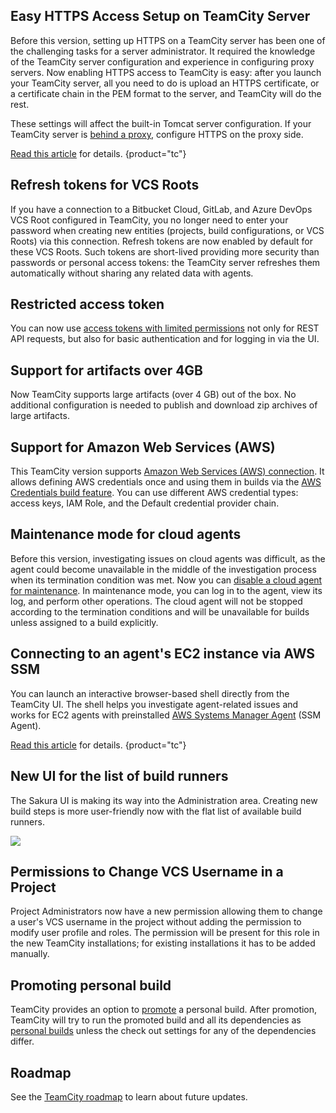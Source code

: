 [//]: # (title: What's New in TeamCity 2022.10)
[//]: # (auxiliary-id: What's New in TeamCity 2022.10;What's New in TeamCity)


## Easy HTTPS Access Setup on TeamCity Server

Before this version, setting up HTTPS on a TeamCity server has been one of the challenging tasks for a server administrator. 
It required the knowledge of the TeamCity server configuration and experience in configuring proxy servers. 
Now enabling HTTPS access to TeamCity is easy: after you launch your TeamCity server, 
all you need to do is upload an HTTPS certificate, or a certificate chain in the PEM format to the server, 
and TeamCity will do the rest.

These settings will affect the built-in Tomcat server configuration. 
If your TeamCity server is [behind a proxy](configuring-proxy-server.md#Set+Up+TeamCity+Server+Behind+Proxy), 
configure HTTPS on the proxy side.

[Read this article](https-server-settings.md) for details.
{product="tc"}

## Refresh tokens for VCS Roots

If you have a connection to a Bitbucket Cloud, GitLab, and Azure DevOps VCS Root configured in TeamCity, you no longer need to enter your password when creating new entities 
(projects, build configurations, or VCS Roots) via this connection.
Refresh tokens are now enabled by default for these VCS Roots. Such tokens are short-lived providing more security than passwords or personal access tokens: 
the TeamCity server refreshes them automatically without sharing any related data with agents.

## Restricted access token

You can now use [access tokens with limited permissions](configuring-your-user-profile.md#token-scope) 
not only for REST API requests, but also for basic authentication and for logging in via the UI.

## Support for artifacts over 4GB

Now TeamCity supports large artifacts (over 4 GB) out of the box. No additional configuration is needed to publish and download zip archives of large artifacts.

## Support for Amazon Web Services (AWS)

This TeamCity version supports [Amazon Web Services (AWS) connection](configuring-connections.md#AmazonWebServices).
It allows defining AWS credentials once and using them in builds via the [AWS Credentials build feature](aws-credentials.md). 
You can use different AWS credential types: access keys, IAM Role, and the Default credential provider chain.

## Maintenance mode for cloud agents

Before this version, investigating issues on cloud agents was difficult, as the agent could become unavailable in the middle of the investigation process 
when its termination condition was met. 
Now you can [disable a cloud agent for maintenance](build-agents-configuration-and-maintenance.md#disable-for-maintenance). In maintenance mode, you can log in to the agent, view its log, and perform other operations. 
The cloud agent will not be stopped according to the termination conditions and will be unavailable for builds unless assigned to a build explicitly.

## Connecting to an agent's EC2 instance via AWS SSM 

You can launch an interactive browser-based shell directly from the TeamCity UI. 
The shell helps you investigate agent-related issues and works for EC2 agents 
with preinstalled [AWS Systems Manager Agent](https://docs.aws.amazon.com/systems-manager/latest/userguide/prereqs-ssm-agent.html) (SSM Agent).

[Read this article](viewing-build-agent-details.md#debug-and-maintenance) for details.
{product="tc"}

## New UI for the list of build runners

The Sakura UI is making its way into the Administration area. 
Creating new build steps is more user-friendly now with the flat list of available build runners.

<img src="flat-list-build-runners.png" />


## Permissions to Change VCS Username in a Project

Project Administrators now have a new permission allowing them to change a user's VCS username in the project without adding the permission to modify user profile and roles. 
The permission will be present for this role in the new TeamCity installations; for existing installations it has to be added manually.

## Promoting personal build

TeamCity provides an option to [promote](running-custom-build.md#Promoting+Build) a personal build. 
After promotion, TeamCity will try to run the promoted build and all its dependencies as [personal builds](personal-build.md#Triggering+Personal+Build+Chain) unless the check out settings for any of the dependencies differ.







## Roadmap

See the [TeamCity roadmap](https://www.jetbrains.com/teamcity/roadmap/#teamcity-roadmap) to learn about future updates.